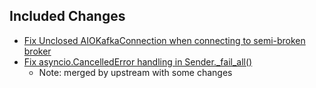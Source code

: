 ## Included Changes

- [Fix Unclosed AIOKafkaConnection when connecting to semi-broken broker](https://github.com/aio-libs/aiokafka/pull/739)
- [Fix asyncio.CancelledError handling in Sender.\_fail\_all()](https://github.com/aio-libs/aiokafka/pull/711)
  - Note: merged by upstream with some changes
